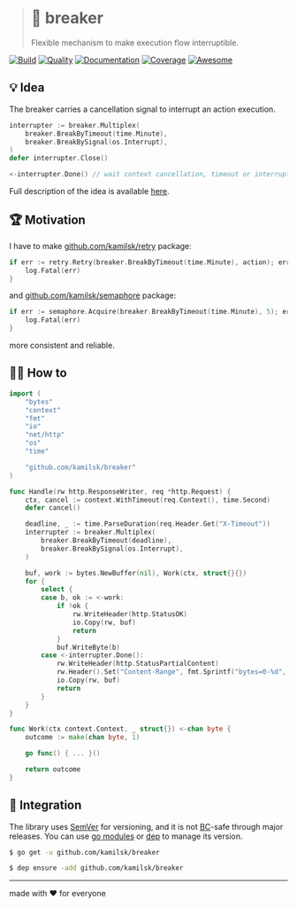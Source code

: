 > # 🚧 breaker
>
> Flexible mechanism to make execution flow interruptible.

[![Build][icon_build]][page_build]
[![Quality][icon_quality]][page_quality]
[![Documentation][icon_docs]][page_docs]
[![Coverage][icon_coverage]][page_coverage]
[![Awesome][icon_awesome]][page_awesome]

## 💡 Idea

The breaker carries a cancellation signal to interrupt an action execution.

```go
interrupter := breaker.Multiplex(
	breaker.BreakByTimeout(time.Minute),
	breaker.BreakBySignal(os.Interrupt),
)
defer interrupter.Close()

<-interrupter.Done() // wait context cancellation, timeout or interrupt signal
```

Full description of the idea is available [here][design].

## 🏆 Motivation

I have to make [github.com/kamilsk/retry][retry] package:

```go
if err := retry.Retry(breaker.BreakByTimeout(time.Minute), action); err != nil {
	log.Fatal(err)
}
```

and [github.com/kamilsk/semaphore][semaphore] package:

```go
if err := semaphore.Acquire(breaker.BreakByTimeout(time.Minute), 5); err != nil {
	log.Fatal(err)
}
```

more consistent and reliable.

## 🤼‍♂️ How to

```go
import (
	"bytes"
	"context"
	"fmt"
	"io"
	"net/http"
	"os"
	"time"

	"github.com/kamilsk/breaker"
)

func Handle(rw http.ResponseWriter, req *http.Request) {
	ctx, cancel := context.WithTimeout(req.Context(), time.Second)
	defer cancel()

	deadline, _ := time.ParseDuration(req.Header.Get("X-Timeout"))
	interrupter := breaker.Multiplex(
		breaker.BreakByTimeout(deadline),
		breaker.BreakBySignal(os.Interrupt),
	)

	buf, work := bytes.NewBuffer(nil), Work(ctx, struct{}{})
	for {
		select {
		case b, ok := <-work:
			if !ok {
				rw.WriteHeader(http.StatusOK)
				io.Copy(rw, buf)
				return
			}
			buf.WriteByte(b)
		case <-interrupter.Done():
			rw.WriteHeader(http.StatusPartialContent)
			rw.Header().Set("Content-Range", fmt.Sprintf("bytes=0-%d", buf.Len()))
			io.Copy(rw, buf)
			return
		}
	}
}

func Work(ctx context.Context, _ struct{}) <-chan byte {
	outcome := make(chan byte, 1)

	go func() { ... }()

	return outcome
}
```

## 🧩 Integration

The library uses [SemVer](https://semver.org) for versioning, and it is not
[BC](https://en.wikipedia.org/wiki/Backward_compatibility)-safe through major releases.
You can use [go modules](https://github.com/golang/go/wiki/Modules) or
[dep](https://golang.github.io/dep/) to manage its version.

```bash
$ go get -u github.com/kamilsk/breaker

$ dep ensure -add github.com/kamilsk/breaker
```

---

made with ❤️ for everyone

[icon_awesome]:     https://cdn.rawgit.com/sindresorhus/awesome/d7305f38d29fed78fa85652e3a63e154dd8e8829/media/badge.svg
[icon_build]:       https://travis-ci.org/kamilsk/breaker.svg?branch=master
[icon_coverage]:    https://api.codeclimate.com/v1/badges/1d703de640b4c6cfcd6f/test_coverage
[icon_docs]:        https://godoc.org/github.com/kamilsk/breaker?status.svg
[icon_quality]:     https://goreportcard.com/badge/github.com/kamilsk/breaker

[page_awesome]:     https://github.com/avelino/awesome-go#goroutines
[page_build]:       https://travis-ci.org/kamilsk/breaker
[page_coverage]:    https://codeclimate.com/github/kamilsk/breaker/test_coverage
[page_docs]:        https://godoc.org/github.com/kamilsk/breaker
[page_quality]:     https://goreportcard.com/report/github.com/kamilsk/breaker

[design]:           https://www.notion.so/octolab/breaker-77116e98fda74c28bd64e42bd440bbf3?r=0b753cbf767346f5a6fd51194829a2f3
[egg]:              https://github.com/kamilsk/egg
[promo]:            https://github.com/kamilsk/breaker
[retry]:            https://github.com/kamilsk/retry
[semaphore]:        https://github.com/kamilsk/semaphore

[tmp.docs]:         https://nicedoc.io/kamilsk/breaker?theme=dark
[tmp.history]:      https://github.githistory.xyz/kamilsk/breaker/blob/master/README.md

